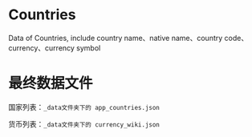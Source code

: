 # Countries
Data of Countries, include country name、native name、country code、currency、currency symbol

# 最终数据文件

国家列表：`_data文件夹下的 app_countries.json`

货币列表：`_data文件夹下的 currency_wiki.json`
